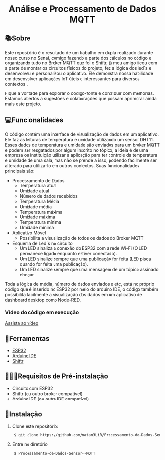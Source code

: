 <h1 align="center"> 
    <p>Análise e Processamento de Dados MQTT</p>
</h1>

## 📚Sobre
Este repositório é o resultado de um trabalho em dupla realizado durante nosso curso no Senai, comigo fazendo a parte dos cálculos no código e organizando tudo no Broker MQTT que foi o Shiftr, já meu amigo ficou com a parte de montar os circuitos físicos do projeto, fez a lógica dos led´s e desenvolveu e personalizou o aplicativo. Ele demonstra nossa habilidade em desenvolver aplicações IoT úteis e interessantes para diversos contextos .

Fique à vontade para explorar o código-fonte e contribuir com melhorias. Estamos abertos a sugestões e colaborações que possam aprimorar ainda mais este projeto.

## 💻Funcionalidades
O código contém uma interface de visualização de dados em um aplicativo. Ele faz as leituras de temperatura e umidade utilizando um sensor DHT11. Esses dados de temperatura e umidade são enviados para um broker MQTT e podem ser resgatados por algum inscrito no tópico, a ideia é de uma empresa ou instituição utilizar a aplicação para ter controle da temperatura e umidade de uma sala, mas não se prende a isso, podendo facilmente ser alterado para utiliza-lo em outros contextos. Suas funcionalidades principais são: 
- Processamento de Dados
    - Temperatura atual
    - Umidade atual
    - Número de dados recebidos
    - Temperatura Média
    - Umidade média
    - Temperatura máxima
    - Umidade máxima
    - Temperatura mínima
    - Umidade mínima
- Aplicativo Móvel
    - Possibilita a visualização de todos os dados do Broker MQTT
- Esquema de Led´s no circuito
    - Um LED sinaliza a conexão do ESP32 com a rede Wi-Fi (O LED permanece ligado enquanto estiver conectado). 
    - Um LED sinalize sempre que uma publicação for feita (LED pisca quando for feita uma publicação).
    - Um LED sinalize sempre que uma mensagem de um tópico assinado chegar. 
    
 Toda a lógica de média, número de dados enviados e etc, está no próprio código que é inserido no ESP32 por meio do arduino IDE, o código também possibilita facilmente a visualização dos dados em um aplicativo de dashboard desktop como Node-RED.

### Vídeo do código em execução
[Assista ao vídeo](https://www.youtube.com/watch?v=iiaZknPVKpI)


## 🔨Ferramentas

- [ESP32](https://www.espressif.com/en/products/socs/esp32)
- [Arduino IDE](https://www.arduino.cc)
- [Shiftr](https://www.shiftr.io)

## 👨🏾‍🏫Requisitos de Pré-instalação

- Circuito com ESP32
- Shiftr (ou outro broker compatível)
- Arduino IDE (ou outra IDE compatível)

## 🏹Instalação

1. Clone este repositório:

```bash
    $ git clone https://github.com/natan3LiR/Processamento-de-Dados-Sensor--MQTT.git
```
2. Entre no diretório
```bash
    $ Processamento-de-Dados-Sensor--MQTT
```
